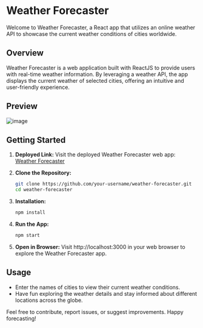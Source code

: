 # Weather Forecaster

Welcome to Weather Forecaster, a React app that utilizes an online weather API to showcase the current weather conditions of cities worldwide.

## Overview

Weather Forecaster is a web application built with ReactJS to provide users with real-time weather information. By leveraging a weather API, the app displays the current weather of selected cities, offering an intuitive and user-friendly experience.

## Preview

<!-- Add screenshots or GIFs to showcase the app's features -->
![image](https://github.com/krishna-kusum/Weather-Forecaster/assets/59028548/e5e32e7a-7fe5-4c39-9c07-5a7ae49fa5fa)



## Getting Started

1. **Deployed Link:**
   Visit the deployed Weather Forecaster web app: [Weather Forecaster](https://stirring-cascaron-2b6caf.netlify.app/)

2. **Clone the Repository:**
   ```bash
   git clone https://github.com/your-username/weather-forecaster.git
   cd weather-forecaster
   ```

3. **Installation:**
   ```bash
   npm install
   ```

4. **Run the App:**
   ```bash
   npm start
   ```

5. **Open in Browser:**
   Visit http://localhost:3000 in your web browser to explore the Weather Forecaster app.

## Usage

- Enter the names of cities to view their current weather conditions.
- Have fun exploring the weather details and stay informed about different locations across the globe.

Feel free to contribute, report issues, or suggest improvements. Happy forecasting!

